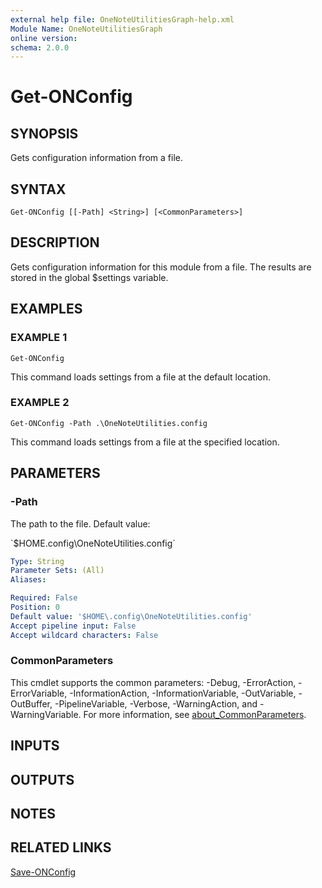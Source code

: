 ```yaml
---
external help file: OneNoteUtilitiesGraph-help.xml
Module Name: OneNoteUtilitiesGraph
online version:
schema: 2.0.0
---
```


# Get-ONConfig

## SYNOPSIS
Gets configuration information from a file.

## SYNTAX

```
Get-ONConfig [[-Path] <String>] [<CommonParameters>]
```

## DESCRIPTION
Gets configuration information for this module from a file. 
The results are stored in the global $settings variable.

## EXAMPLES

### EXAMPLE 1
```
Get-ONConfig
```

This command loads settings from a file at the default location.

### EXAMPLE 2
```
Get-ONConfig -Path .\OneNoteUtilities.config
```

This command loads settings from a file at the specified location.

## PARAMETERS

### -Path
The path to the file.
Default value:

\`$HOME\.config\OneNoteUtilities.config\`

```yaml
Type: String
Parameter Sets: (All)
Aliases:

Required: False
Position: 0
Default value: '$HOME\.config\OneNoteUtilities.config'
Accept pipeline input: False
Accept wildcard characters: False
```

### CommonParameters
This cmdlet supports the common parameters: -Debug, -ErrorAction, -ErrorVariable, -InformationAction, -InformationVariable, -OutVariable, -OutBuffer, -PipelineVariable, -Verbose, -WarningAction, and -WarningVariable. For more information, see [about_CommonParameters](http://go.microsoft.com/fwlink/?LinkID=113216).

## INPUTS

## OUTPUTS

## NOTES

## RELATED LINKS

[Save-ONConfig](Save-ONConfig.md)

